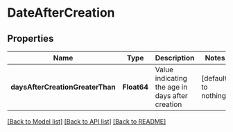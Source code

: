 # DateAfterCreation


## Properties
Name | Type | Description | Notes
------------ | ------------- | ------------- | -------------
**daysAfterCreationGreaterThan** | **Float64** | Value indicating the age in days after creation | [default to nothing]


[[Back to Model list]](../README.md#models) [[Back to API list]](../README.md#api-endpoints) [[Back to README]](../README.md)


